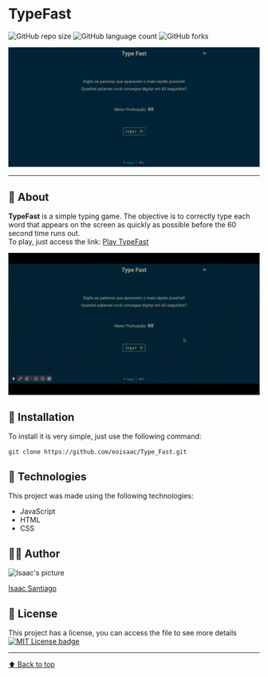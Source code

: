 #  TypeFast 

![GitHub repo size](https://img.shields.io/github/repo-size/eoisaac/Type_Fast?style=for-the-badge)
![GitHub language count](https://img.shields.io/github/languages/count/eoisaac/Type_Fast?style=for-the-badge)
![GitHub forks](https://img.shields.io/github/forks/eoisaac/Type_Fast?style=for-the-badge)

![TypeFast image preview](.github/readme-img.png)

---

## 🤔 About

**TypeFast** is a simple typing game. The objective is to correctly type each word that appears on the screen as quickly as possible before the 60 second time runs out.  
To play, just access the link: [Play TypeFast](https://eoisaac.github.io/Type_Fast/)


![TypeFast gameplay gif preview](.github/readme-gif.gif)

## 📁 Installation

To install it is very simple, just use the following command:

```
git clone https://github.com/eoisaac/Type_Fast.git
```

## 🔧 Technologies

This project was made using the following technologies:
- JavaScript
- HTML
- CSS

## 👨‍💻 Author

<img src="https://github.com/eoisaac.png" width="100px" alt="Isaac's picture">

[Isaac Santiago](https://github.com/eoisaac)

## 📝 License

This project has a license, you can access the file to see more details [![MIT License badge](https://img.shields.io/github/license/eoisaac/Type_Fast?style=flat-square)](LICENSE.md)

---

[⬆ Back to top](#TypeFast)